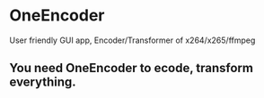 # OneEncoder
User friendly GUI app, Encoder/Transformer of x264/x265/ffmpeg

## You need OneEncoder to ecode, transform everything.
